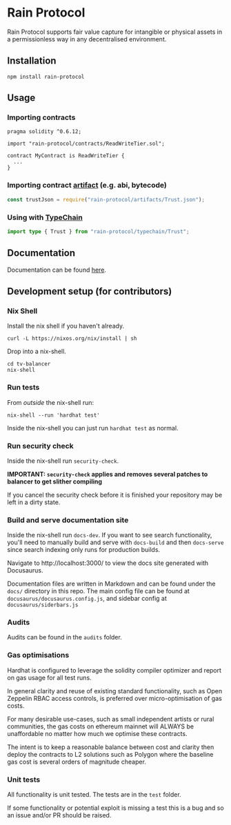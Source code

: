 # Rain Protocol

Rain Protocol supports fair value capture for intangible or physical assets in a permissionless way in any decentralised environment.

## Installation

```console
npm install rain-protocol
```

## Usage

### Importing contracts

```solidity
pragma solidity ^0.6.12;

import "rain-protocol/contracts/ReadWriteTier.sol";

contract MyContract is ReadWriteTier {
  ...
}
```

### Importing contract [artifact](https://hardhat.org/guides/compile-contracts.html#artifacts) (e.g. abi, bytecode)

```typescript
const trustJson = require("rain-protocol/artifacts/Trust.json");
```

### Using with [TypeChain](https://github.com/dethcrypto/TypeChain)

```typescript
import type { Trust } from "rain-protocol/typechain/Trust";
```

## Documentation

Documentation can be found [here](https://beehive-innovation.github.io/rain-protocol).

## Development setup (for contributors)

### Nix Shell

Install the nix shell if you haven't already.

```
curl -L https://nixos.org/nix/install | sh
```

Drop into a nix-shell.

```
cd tv-balancer
nix-shell
```

### Run tests

From _outside_ the nix-shell run:

```
nix-shell --run 'hardhat test'
```

Inside the nix-shell you can just run `hardhat test` as normal.

### Run security check

Inside the nix-shell run `security-check`.

**IMPORTANT: `security-check` applies and removes several patches to balancer to get slither compiling**

If you cancel the security check before it is finished your repository may be left in a dirty state.

### Build and serve documentation site

Inside the nix-shell run `docs-dev`. If you want to see search functionality, you'll need to manually build and serve with `docs-build` and then `docs-serve` since search indexing only runs for production builds.

Navigate to http://localhost:3000/ to view the docs site generated with Docusaurus.

Documentation files are written in Markdown and can be found under the `docs/` directory in this repo. The main config file can be found at `docusaurus/docusaurus.config.js`, and sidebar config at `docusaurus/siderbars.js`

### Audits

Audits can be found in the `audits` folder.

### Gas optimisations

Hardhat is configured to leverage the solidity compiler optimizer and report on gas usage for all test runs.

In general clarity and reuse of existing standard functionality, such as Open Zeppelin RBAC access controls, is preferred over micro-optimisation of gas costs.

For many desirable use-cases, such as small independent artists or rural communities, the gas costs on ethereum mainnet will ALWAYS be unaffordable no matter how much we optimise these contracts.

The intent is to keep a reasonable balance between cost and clarity then deploy the contracts to L2 solutions such as Polygon where the baseline gas cost is several orders of magnitude cheaper.

### Unit tests

All functionality is unit tested. The tests are in the `test` folder.

If some functionality or potential exploit is missing a test this is a bug and so an issue and/or PR should be raised.